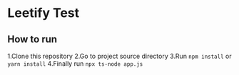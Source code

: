 # Leetify Test

## How to run

1.Clone this repository
2.Go to project source directory
3.Run ```npm install``` or ```yarn install```
4.Finally run ```npx ts-node app.js```
